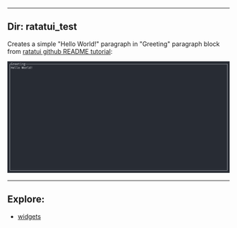 ---

## Dir: ratatui_test
Creates a simple "Hello World!" paragraph in "Greeting" paragraph block from [ratatui github README tutorial](https://github.com/ratatui-org/ratatui):

![hello world](./readme_files/hello_world.png)

___

## Explore:
- [widgets](https://github.com/ratatui-org/ratatui/tree/main/examples)

